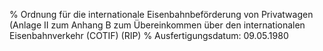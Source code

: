 % Ordnung für die internationale Eisenbahnbeförderung von Privatwagen (Anlage II zum Anhang B zum Übereinkommen über den internationalen Eisenbahnverkehr (COTIF)  (RIP)
% Ausfertigungsdatum: 09.05.1980
 